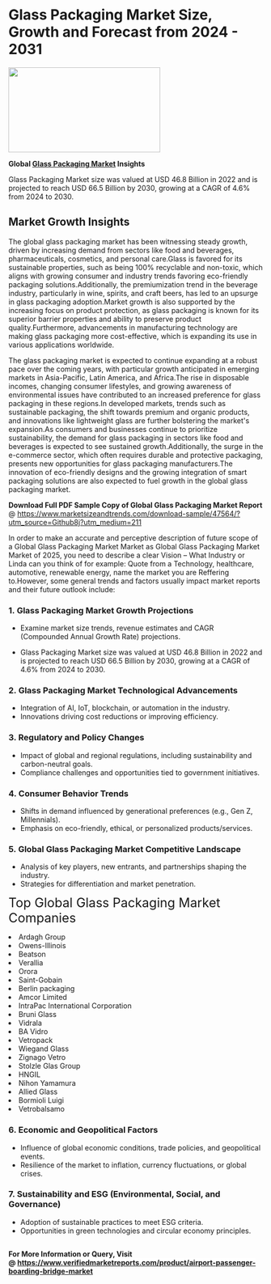 <H1>Glass Packaging Market Size, Growth and Forecast from 2024 - 2031</H1><img class="aligncenter size-medium wp-image-584254" src="https://thirdeyenews.in/wp-content/uploads/2024/09/Global-Market-Research-300x168.jpeg" alt="" width="300" height="168" /><p><strong>Global&nbsp;<a href="https://www.marketsizeandtrends.com/download-sample/47564/?utm_source=Github8j?utm_medium=211">Glass Packaging Market</a> Insights</strong></p><p>Glass Packaging Market size was valued at USD 46.8 Billion in 2022 and is projected to reach USD 66.5 Billion by 2030, growing at a CAGR of 4.6% from 2024 to 2030.</p><p><h2>Market Growth Insights</h2> <p>The global glass packaging market has been witnessing steady growth, driven by increasing demand from sectors like food and beverages, pharmaceuticals, cosmetics, and personal care.Glass is favored for its sustainable properties, such as being 100% recyclable and non-toxic, which aligns with growing consumer and industry trends favoring eco-friendly packaging solutions.Additionally, the premiumization trend in the beverage industry, particularly in wine, spirits, and craft beers, has led to an upsurge in glass packaging adoption.Market growth is also supported by the increasing focus on product protection, as glass packaging is known for its superior barrier properties and ability to preserve product quality.Furthermore, advancements in manufacturing technology are making glass packaging more cost-effective, which is expanding its use in various applications worldwide.</p> <p>The glass packaging market is expected to continue expanding at a robust pace over the coming years, with particular growth anticipated in emerging markets in Asia-Pacific, Latin America, and Africa.The rise in disposable incomes, changing consumer lifestyles, and growing awareness of environmental issues have contributed to an increased preference for glass packaging in these regions.In developed markets, trends such as sustainable packaging, the shift towards premium and organic products, and innovations like lightweight glass are further bolstering the market's expansion.As consumers and businesses continue to prioritize sustainability, the demand for glass packaging in sectors like food and beverages is expected to see sustained growth.Additionally, the surge in the e-commerce sector, which often requires durable and protective packaging, presents new opportunities for glass packaging manufacturers.The innovation of eco-friendly designs and the growing integration of smart packaging solutions are also expected to fuel growth in the global glass packaging market.</p><p><span class=""><strong>Download Full PDF Sample Copy of Global Glass Packaging Market Report</strong> @ <a href="https://www.marketsizeandtrends.com/download-sample/47564/?utm_source=Github8j?utm_medium=211" target="_blank">https://www.marketsizeandtrends.com/download-sample/47564/?utm_source=Github8j?utm_medium=211</a></span></p><p>In order to make an accurate and perceptive description of future scope of a Global&nbsp;Glass Packaging Market Market as Global&nbsp;Glass Packaging Market Market of 2025, you need to describe a clear Vision &ndash; What Industry or Linda can you think of for example: Quote from a Technology, healthcare, automotive, renewable energy, name the market you are Reffering to.However, some general trends and factors usually impact market reports and their future outlook include:</p><h3>1.&nbsp;<strong>Glass Packaging Market Growth Projections</strong></h3><ul><li>Examine market size trends, revenue estimates and CAGR (Compounded Annual Growth Rate) projections.</li><li><p>Glass Packaging Market size was valued at USD 46.8 Billion in 2022 and is projected to reach USD 66.5 Billion by 2030, growing at a CAGR of 4.6% from 2024 to 2030.</p></li></ul><h3>2.&nbsp;<strong>Glass Packaging Market Technological Advancements</strong></h3><ul><li>Integration of AI, IoT, blockchain, or automation in the industry.</li><li>Innovations driving cost reductions or improving efficiency.</li></ul><h3>3.&nbsp;<strong>Regulatory and Policy Changes</strong></h3><ul><li>Impact of global and regional regulations, including sustainability and carbon-neutral goals.</li><li>Compliance challenges and opportunities tied to government initiatives.</li></ul><h3>4.&nbsp;<strong>Consumer Behavior Trends</strong></h3><ul><li>Shifts in demand influenced by generational preferences (e.g., Gen Z, Millennials).</li><li>Emphasis on eco-friendly, ethical, or personalized products/services.</li></ul><h3>5.&nbsp;<strong>Global Glass Packaging Market Competitive Landscape</strong></h3><ul><li>Analysis of key players, new entrants, and partnerships shaping the industry.</li><li>Strategies for differentiation and market penetration.</li></ul><p data-pm-slice="1 1 []"><span style="color: inherit; font-family: inherit; font-size: 25px;">Top Global Glass Packaging Market Companies</span></p><div class="" data-test-id=""><p><li>Ardagh Group</li><li> Owens-Illinois</li><li> Beatson</li><li> Verallia</li><li> Orora</li><li> Saint-Gobain</li><li> Berlin packaging</li><li> Amcor Limited</li><li> IntraPac International Corporation</li><li> Bruni Glass</li><li> Vidrala</li><li> BA Vidro</li><li> Vetropack</li><li> Wiegand Glass</li><li> Zignago Vetro</li><li> Stolzle Glas Group</li><li> HNGIL</li><li> Nihon Yamamura</li><li> Allied Glass</li><li> Bormioli Luigi</li><li> Vetrobalsamo</li></p></div><h3>6.&nbsp;<strong>Economic and Geopolitical Factors</strong></h3><ul><li>Influence of global economic conditions, trade policies, and geopolitical events.</li><li>Resilience of the market to inflation, currency fluctuations, or global crises.</li></ul><h3>7.&nbsp;<strong>Sustainability and ESG (Environmental, Social, and Governance)</strong></h3><ul><li>Adoption of sustainable practices to meet ESG criteria.</li><li>Opportunities in green technologies and circular economy principles.</li></ul><h2><strong style="font-size: 14px;">For More Information or Query, Visit @&nbsp;</strong><a style="background-color: #ffffff; font-size: 14px;" href="https://www.marketsizeandtrends.com/report/glass-packaging-market/" target="_blank">https://www.verifiedmarketreports.com/product/airport-passenger-boarding-bridge-market</a></h2>